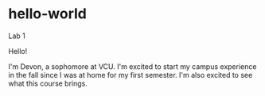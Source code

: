 # hello-world
Lab 1

Hello!

I'm Devon, a sophomore at VCU. I'm excited to start my campus experience in the fall since I was at home for my first semester. I'm also excited to see what this course brings.
